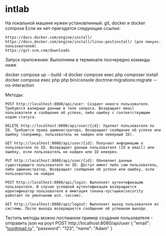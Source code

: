 # intlab

На локальной машине нужен установленный: git, docker и docker compose Если их нет-пригодятся следующие ссылки:

    https://docs.docker.com/engine/install/
    https://docs.docker.com/engine/install/linux-postinstall/ (для линукс-пользователей)
    https://git-scm.com/downloads

Запуск приложения: Выполняем в терминале поочередно команды ниже

docker compose up --build -d
docker compose exec php composer install
docker compose exec php php bin/console doctrine:migrations:migrate --no-interaction

Методы:

    POST http://localhost:8080/api/user: Создает нового пользователя. Требуются валидные данные в теле запроса. Возвращает email пользователя и сообщение об успехе, либо ошибку с соответствующим кодом статуса.
    
    DELETE http://localhost:8080/api/user/{id}: Удаляет пользователя по ID. Требуются права администратора. Возвращает сообщение об успехе или ошибку (например, пользователь не найден или неверный ID).
    
    GET http://localhost:8080/api/user/{id}: Получает информацию о пользователе по ID. Возвращает данные пользователя (ID и email) или ошибку, если пользователь не найден или ID неверен.
    
    PUT http://localhost:8080/api/user/{id}: Обновляет данные существующего пользователя по ID. Доступ имеет либо сам пользователь, либо администратор. Возвращает сообщение об успехе или ошибку, если пользователь не найден
    
    POST http://localhost:8080/api/login: Выполняет аутентификацию пользователя. В случае успешной аутентификации возвращается идентификатор пользователя и имитация токена-пустышки(security работает по умолчанию исп. сессии).
    
    GET http://localhost:8080/api/logout: Выполняет выход пользователя из системы. После выхода возвращается сообщение об успешном выходе.

Тестить методы можно постманом
пример создания пользователя - отправить json на роут POST http://localhost:8080/api/user
{
"email": "too@mail.ru",
"password": "123",
"name": "Adam"
}
